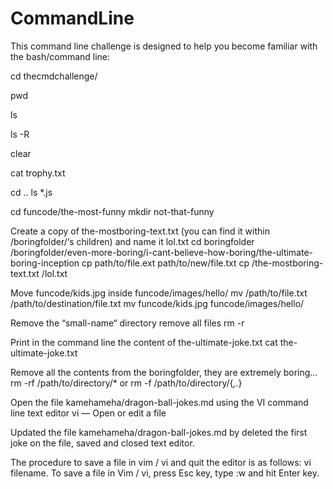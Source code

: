 # CommandLine
This command line challenge is designed to help you become familiar with the bash/command line:

cd thecmdchallenge/

pwd

ls

ls -R

clear

cat trophy.txt

cd ..
ls *.js

cd funcode/the-most-funny
mkdir not-that-funny

Create a copy of the-mostboring-text.txt (you can find it within /boringfolder/‘s children) and name it lol.txt
cd boringfolder
/boringfolder/even-more-boring/i-cant-believe-how-boring/the-ultimate-boring-inception
cp path/to/file.ext path/to/new/file.txt
cp /the-mostboring-text.txt /lol.txt

Move funcode/kids.jpg inside funcode/images/hello/
mv /path/to/file.txt /path/to/destination/file.txt
mv funcode/kids.jpg funcode/images/hello/

Remove the “small-name“ directory
remove all files rm -r

Print in the command line the content of the-ultimate-joke.txt
cat the-ultimate-joke.txt

Remove all the contents from the boringfolder, they are extremely boring…
rm -rf /path/to/directory/*
or
rm -f /path/to/directory/{*,.*}

Open the file kamehameha/dragon-ball-jokes.md using the VI command line text editor
vi <filename> — Open or edit a file

Updated the file kamehameha/dragon-ball-jokes.md by deleted the first joke on the file, saved and closed text editor.

The procedure to save a file in vim / vi and quit the editor is as follows:
vi filename.
To save a file in Vim / vi, press Esc key, type :w and hit Enter key.
